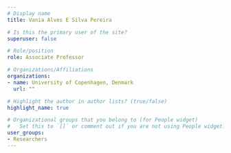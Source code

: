 ```yaml
---
# Display name
title: Vania Alves E Silva Pereira

# Is this the primary user of the site?
superuser: false

# Role/position
role: Associate Professor

# Organizations/Affiliations
organizations:
- name: University of Copenhagen, Denmark
  url: ""

# Highlight the author in author lists? (true/false)
highlight_name: true

# Organizational groups that you belong to (for People widget)
#   Set this to `[]` or comment out if you are not using People widget.
user_groups:
- Researchers
---
```



